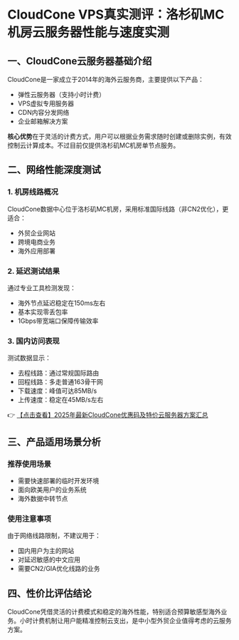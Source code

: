 # CloudCone VPS真实测评：洛杉矶MC机房云服务器性能与速度实测

## 一、CloudCone云服务器基础介绍

CloudCone是一家成立于2014年的海外云服务商，主要提供以下产品：
- 弹性云服务器（支持小时计费）
- VPS虚拟专用服务器
- CDN内容分发网络
- 企业邮箱解决方案

**核心优势**在于灵活的计费方式，用户可以根据业务需求随时创建或删除实例，有效控制云计算成本。不过目前仅提供洛杉矶MC机房单节点服务。

## 二、网络性能深度测试

### 1. 机房线路概况
CloudCone数据中心位于洛杉矶MC机房，采用标准国际线路（非CN2优化），更适合：
- 外贸企业网站
- 跨境电商业务
- 海外应用部署

### 2. 延迟测试结果
通过专业工具检测发现：
- 海外节点延迟稳定在150ms左右
- 基本实现零丢包率
- 1Gbps带宽端口保障传输效率

### 3. 国内访问表现
测试数据显示：
- 去程线路：通过常规国际路由
- 回程线路：多走普通163骨干网
- 下载速度：峰值可达85MB/s
- 上传速度：稳定在45MB/s左右

👉 [【点击查看】2025年最新CloudCone优惠码及特价云服务器方案汇总](https://bit.ly/Cloudcone)

## 三、产品适用场景分析

### 推荐使用场景
- 需要快速部署的临时开发环境
- 面向欧美用户的业务系统
- 海外数据中转节点

### 使用注意事项
由于网络线路限制，不建议用于：
- 国内用户为主的网站
- 对延迟敏感的中文应用
- 需要CN2/GIA优化线路的业务

## 四、性价比评估结论

CloudCone凭借灵活的计费模式和稳定的海外性能，特别适合预算敏感型海外业务。小时计费机制让用户能精准控制云支出，是中小型外贸企业值得考虑的云服务方案。